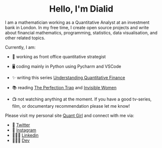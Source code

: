 
<h1 align="center">Hello, I'm Dialid</h1>

I am a mathematician working as a Quantitative Analyst at an investment bank in London. In my free time, I create open source projects and write about financial mathematics, programming, statistics, data visualisation, and other related topics.

Currently, I am:

- 🔭 working as front office quantitative strategist
  
- 🖥 coding mainly in Python using Pycharm and VSCode

- ✨ writing this series [Understanding Quantitative Finance](https://quantgirluk.github.io/Understanding-Quantitative-Finance/intro.html)


- 📚 reading [The Perfection Trap](https://www.penguin.co.uk/books/447202/the-perfection-trap-by-curran-thomas/9781847943866) and [Invisible Women](https://carolinecriadoperez.com/book/invisible-women/)


- 📺 not watching anything at the moment. If you have a good tv-series, film, or documentary recommendation please let me know!


Please visit my personal site [Quant Girl](https://quantgirl.blog/) and connect with me via:

- 🦜 [Twitter](https://twitter.com/Quant_Girl)
- 📸 [Instagram](https://www.instagram.com/quant_girl/)
- 👩🏽‍💼 [Linkedin](https://www.linkedin.com/in/dialidsantiago/)
- 👩🏽‍💻 [Dev](https://dev.to/quantgirluk)



<!--
**quantgirluk/quantgirluk** is a ✨ _special_ ✨ repository because its `README.md` (this file) appears on your GitHub profile.


